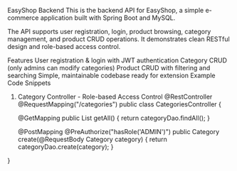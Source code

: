 EasyShop Backend
This is the backend API for EasyShop, a simple e-commerce application built with Spring Boot and MySQL.

The API supports user registration, login, product browsing, category management, and product CRUD operations. It demonstrates clean RESTful design and role-based access control.

Features
User registration & login with JWT authentication
Category CRUD (only admins can modify categories)
Product CRUD with filtering and searching
Simple, maintainable codebase ready for extension
Example Code Snippets
1. Category Controller - Role-based Access Control
@RestController
@RequestMapping("/categories")
public class CategoriesController {

    @GetMapping
    public List<Category> getAll() {
        return categoryDao.findAll();
    }

    @PostMapping
    @PreAuthorize("hasRole('ADMIN')")
    public Category create(@RequestBody Category category) {
        return categoryDao.create(category);
    }

}
